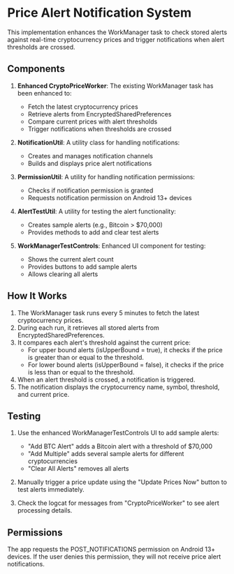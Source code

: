 # Price Alert Notification System

This implementation enhances the WorkManager task to check stored alerts against real-time cryptocurrency prices and trigger notifications when alert thresholds are crossed.

## Components

1. **Enhanced CryptoPriceWorker**: The existing WorkManager task has been enhanced to:
   - Fetch the latest cryptocurrency prices
   - Retrieve alerts from EncryptedSharedPreferences
   - Compare current prices with alert thresholds
   - Trigger notifications when thresholds are crossed

2. **NotificationUtil**: A utility class for handling notifications:
   - Creates and manages notification channels
   - Builds and displays price alert notifications

3. **PermissionUtil**: A utility for handling notification permissions:
   - Checks if notification permission is granted
   - Requests notification permission on Android 13+ devices

4. **AlertTestUtil**: A utility for testing the alert functionality:
   - Creates sample alerts (e.g., Bitcoin > $70,000)
   - Provides methods to add and clear test alerts

5. **WorkManagerTestControls**: Enhanced UI component for testing:
   - Shows the current alert count
   - Provides buttons to add sample alerts
   - Allows clearing all alerts

## How It Works

1. The WorkManager task runs every 5 minutes to fetch the latest cryptocurrency prices.
2. During each run, it retrieves all stored alerts from EncryptedSharedPreferences.
3. It compares each alert's threshold against the current price:
   - For upper bound alerts (isUpperBound = true), it checks if the price is greater than or equal to the threshold.
   - For lower bound alerts (isUpperBound = false), it checks if the price is less than or equal to the threshold.
4. When an alert threshold is crossed, a notification is triggered.
5. The notification displays the cryptocurrency name, symbol, threshold, and current price.

## Testing

1. Use the enhanced WorkManagerTestControls UI to add sample alerts:
   - "Add BTC Alert" adds a Bitcoin alert with a threshold of $70,000
   - "Add Multiple" adds several sample alerts for different cryptocurrencies
   - "Clear All Alerts" removes all alerts

2. Manually trigger a price update using the "Update Prices Now" button to test alerts immediately.

3. Check the logcat for messages from "CryptoPriceWorker" to see alert processing details.

## Permissions

The app requests the POST_NOTIFICATIONS permission on Android 13+ devices. If the user denies this permission, they will not receive price alert notifications.
